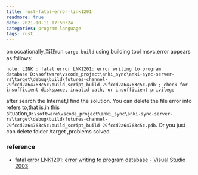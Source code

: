 ```yaml
---
title: rust-fatal-error-link1201
readmore: true
date: 2021-10-11 17:50:24
categories: program language
tags: rust
---
```


on occationally,当我run `cargo build` using building tool msvc,error appears as follows:

```
note: LINK : fatal error LNK1201: error writing to program database'D:\software\vscode_project\anki_sync\anki-sync-server-rs\target\debug\build\futures-channel-29fccd2a64763c5c\build_script_build-29fccd2a64763c5c.pdb'; check for insufficient diskspace, invalid path, or insufficient privilege
```

after search the Internet,I find the solution. You can delete the file error info refers to,that is,in this situation,`D:\software\vscode_project\anki_sync\anki-sync-server-rs\target\debug\build\futures-channel-29fccd2a64763c5c\build_script_build-29fccd2a64763c5c.pdb`. Or you just can delete folder /target ,problems  solved.

### reference

- [fatal error LNK1201: error writing to program database - Visual Studio 2003](https://stackoverflow.com/questions/35662865/fatal-error-lnk1201-error-writing-to-program-database-visual-studio-2003)